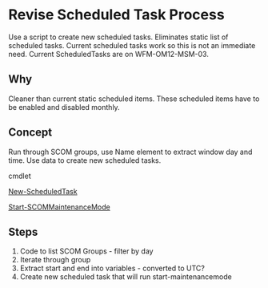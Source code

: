 # Revise Scheduled Task Process

Use a script to create new scheduled tasks. Eliminates static list of scheduled tasks. Current scheduled tasks work so this is not an immediate need. Current ScheduledTasks are on WFM-OM12-MSM-03.

## Why

Cleaner than current static scheduled items. These scheduled items have to be enabled and disabled monthly.


## Concept

Run through SCOM groups, use Name element to extract window day and time. Use data to create new scheduled tasks.

cmdlet

[New-ScheduledTask](https://docs.microsoft.com/en-us/powershell/module/scheduledtasks/New-ScheduledTask?view=win10-ps)

[Start-SCOMMaintenanceMode](https://docs.microsoft.com/en-us/powershell/systemcenter/systemcenter2016/OperationsManager/vlatest/Start-SCOMMaintenanceMode)


## Steps

1. Code to list SCOM Groups - filter by day
2. Iterate through group
3. Extract start and end into variables - converted to UTC?
4. Create new scheduled task that will run start-maintenancemode


